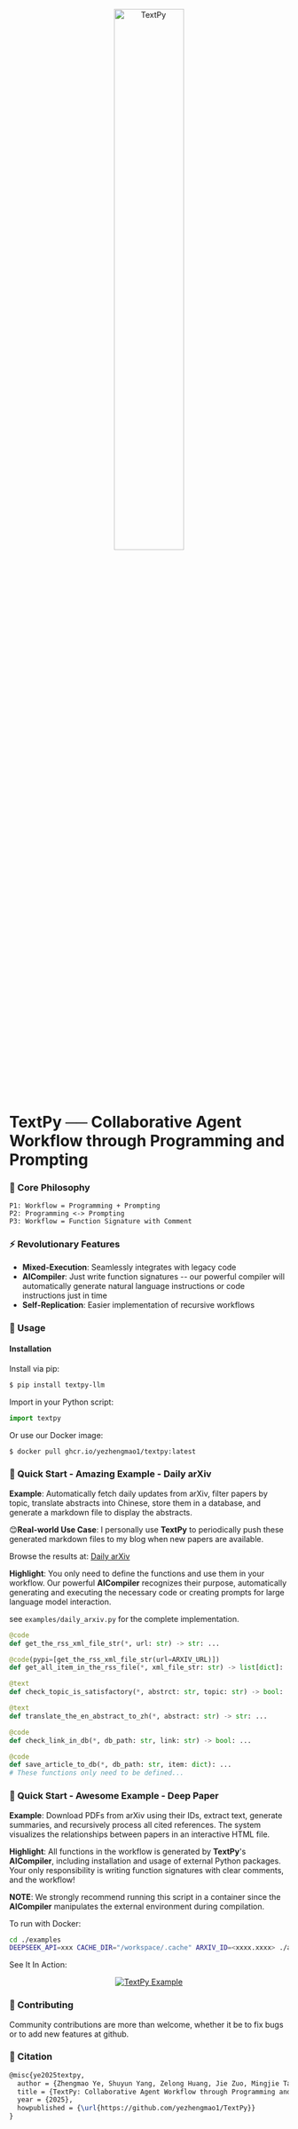 <p align="center">
  <picture>
    <img alt="TextPy" src="docs/logo.png" width=50%>
  </picture>
</p>

# TextPy ── Collaborative Agent Workflow through Programming and Prompting

### 🚀 Core Philosophy

```
P1: Workflow = Programming + Prompting
P2: Programming <-> Prompting
P3: Workflow = Function Signature with Comment
```


### ⚡ Revolutionary Features
- **Mixed-Execution**: Seamlessly integrates with legacy code
- **AICompiler**: Just write function signatures -- our powerful compiler will automatically generate natural language instructions or code instructions just in time
- **Self-Replication**: Easier implementation of recursive workflows

### 🔧 Usage

#### Installation
Install via pip:
```bash
$ pip install textpy-llm
```
Import in your Python script:
```python
import textpy
```
Or use our Docker image:
```bash
$ docker pull ghcr.io/yezhengmao1/textpy:latest
```

### 👾 Quick Start - Amazing Example - Daily arXiv

**Example**: Automatically fetch daily updates from arXiv, filter papers by topic, translate abstracts into Chinese, store them in a database, and generate a markdown file to display the abstracts.

😊**Real-world Use Case**: I personally use **TextPy** to periodically push these generated markdown files to my blog when new papers are available.

Browse the results at: [Daily arXiv](https://yezhem.com/docs/Daily%20arXiv/)

**Highlight**: You only need to define the functions and use them in your workflow. Our powerful **AICompiler** recognizes their purpose, automatically generating and executing the necessary code or creating prompts for large language model interaction.

see `examples/daily_arxiv.py` for the complete implementation.

```python
@code
def get_the_rss_xml_file_str(*, url: str) -> str: ...

@code(pypi=[get_the_rss_xml_file_str(url=ARXIV_URL)])
def get_all_item_in_the_rss_file(*, xml_file_str: str) -> list[dict]: ...

@text
def check_topic_is_satisfactory(*, abstrct: str, topic: str) -> bool: ...

@text
def translate_the_en_abstract_to_zh(*, abstract: str) -> str: ...

@code
def check_link_in_db(*, db_path: str, link: str) -> bool: ...

@code
def save_article_to_db(*, db_path: str, item: dict): ...
# These functions only need to be defined...
```

### 🤩 Quick Start - Awesome Example - Deep Paper

**Example**: Download PDFs from arXiv using their IDs, extract text, generate summaries, and recursively process all cited references. The system visualizes the relationships between papers in an interactive HTML file.

**Highlight**: All functions in the workflow is generated by **TextPy**'s **AICompiler**, including installation and usage of external Python packages. Your only responsibility is writing function signatures with clear comments, and the workflow!

**NOTE**: We strongly recommend running this script in a container since the **AICompiler** manipulates the external environment during compilation.

To run with Docker:
```bash
cd ./examples
DEEPSEEK_API=xxx CACHE_DIR="/workspace/.cache" ARXIV_ID=<xxxx.xxxx> ./arxiv_search.sh
```

See It In Action:

<p align="center">
  <a href="https://www.youtube.com/watch?v=6EfpRPkiUVk">
    <img src="https://img.youtube.com/vi/6EfpRPkiUVk/0.jpg" alt="TextPy Example">
  </a>
</p>


### 📌 Contributing
Community contributions are more than welcome, whether it be to fix bugs or to add new features at github.

### 📜 Citation
```latex
@misc{ye2025textpy,
  author = {Zhengmao Ye, Shuyun Yang, Zelong Huang, Jie Zuo, Mingjie Tang},
  title = {TextPy: Collaborative Agent Workflow through Programming and Prompting},
  year = {2025},
  howpublished = {\url{https://github.com/yezhengmao1/TextPy}}
}
```